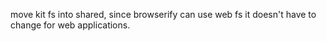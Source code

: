 move kit fs into shared, since browserify can use web fs it doesn't have to change for web applications.